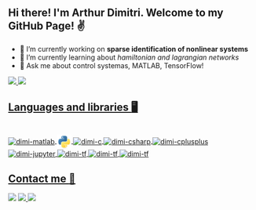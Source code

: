 ## Hi there! I'm Arthur Dimitri. Welcome to my GitHub Page! :v:


- 🔭 I’m currently working on **sparse identification of nonlinear systems**
- 🌱 I’m currently learning about _hamiltonian and lagrangian networks_
- 💬 Ask me about control systemas, MATLAB, TensorFlow! 


 <div>
  <a href="https://github.com/https://github.com/dimitriarthur">
  <img height="180em" src="https://github-readme-stats.vercel.app/api?username=dimitriarthur&show_icons=true&theme=highcontrast&include_all_commits=true&count_private=true"/>
  <img height="180em" src="https://github-readme-stats.vercel.app/api/top-langs/?username=dimitriarthur&layout=compact&langs_count=7&theme=highcontrast"/>
</div>
 
 ## Languages and libraries :desktop_computer:
 
  <div style="display: inline_block"><br>
  <img align="center" alt="dimi-matlab" height="30" width="30" src="https://user-images.githubusercontent.com/50504364/130326223-675b1818-4a65-417b-8649-4c82bf2f1f88.png">
  <img align="center" alt="dimi-py" height="30" width="30" src="https://raw.githubusercontent.com/devicons/devicon/master/icons/python/python-original.svg">
  <img align="center" alt="dimi-c" height="30" width="30" src="https://user-images.githubusercontent.com/50504364/130326288-90246802-5be9-49e6-bfa2-37d043459a49.png">
  <img align="center" alt="dimi-csharp" height="30" width="30" src="https://user-images.githubusercontent.com/50504364/130326483-6d1aa5c0-c369-479c-b5f7-01116893841f.png">
  <img align="center" alt="dimi-cplusplus" height="30" width="30" src="https://user-images.githubusercontent.com/50504364/130326327-bb46ead9-c166-4496-827c-e18f67be7b71.png">
  <img align="center" alt="dimi-jupyter" height="30" width="30" src="https://user-images.githubusercontent.com/50504364/130326357-7aee2f21-dbc0-4c21-b938-8f8b1b19b6cd.png">
  <img align="center" alt="dimi-tf" height="30" width="30" src="https://user-images.githubusercontent.com/50504364/130327809-59c97fdd-62f4-4acc-baa5-c53fda9d4d68.png">
  <img align="center" alt="dimi-tf" height="30" width="30" src="https://user-images.githubusercontent.com/50504364/130327885-3787fa5d-c2b5-42ff-b89b-a4361f6fbb43.png">
  <img align="center" alt="dimi-tf" height="30" width="30" src="https://user-images.githubusercontent.com/50504364/130327900-cf8fc94b-8a5d-4ec0-bd3c-dcd9c01b6895.png">

</div>

  ##
 
## Contact me :envelope_with_arrow:
<div>
  <a href = "mailto:arthur.dimitri@ee.ufcg.edu.br"><img src="https://img.shields.io/badge/-Gmail-%23333?style=for-the-badge&logo=gmail&logoColor=white" target="_blank"></a>
   <a href="http://lattes.cnpq.br/0078892633874056" target="_blank"><img src="https://user-images.githubusercontent.com/50504364/130326727-b3e9d761-5eff-4265-8b4c-a09ea5f6dbf9.png">
  <a href="https://www.linkedin.com/in/arthur-dimitri-488705192/" target="_blank"><img src="https://img.shields.io/badge/-LinkedIn-%230077B5?style=for-the-badge&logo=linkedin&logoColor=white" target="_blank"></a> 
 
</div>
